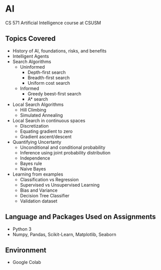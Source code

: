 # AI
CS 571 Artificial Intelligence course at CSUSM

## Topics Covered

- History of AI, foundations, risks, and benefits
- Intelligent Agents
- Search Algorithms
  - Uninformed
    * Depth-first search
    * Breadth-first search
    * Uniform cost search
  - Informed
    * Greedy beest-first search
    * A* search
- Local Search Algorithms
  - Hill Climbing
  - Simulated Annealing
- Local Search in continuous spaces
  - Discretization
  - Equating gradient to zero
  - Gradient ascent/descent
- Quantifying Uncertanty
  - Unconditional and conditional probability
  - Inference using joint probability distribution
  - Independence
  - Bayes rule 
  - Naive Bayes 
- Learning from examples 
  - Classification vs Regression
  - Supervised vs Unsupervised Learning
  - Bias and Variance
  - Decision Tree Classifier
  - Validation dataset
  
## Language and Packages Used on Assignments
- Python 3
- Numpy, Pandas, Scikit-Learn, Matplotlib, Seaborn

## Environment
- Google Colab
